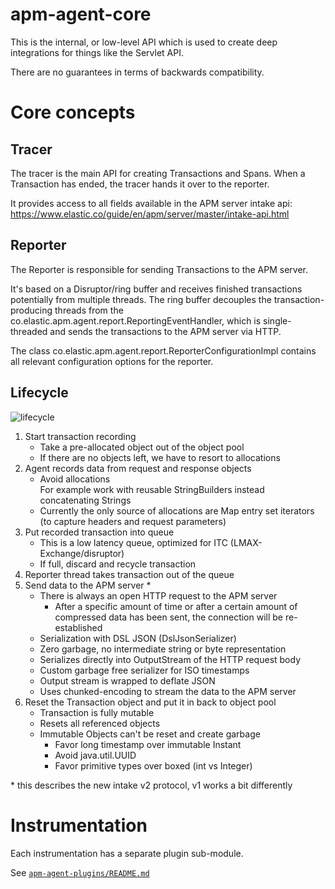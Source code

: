 # apm-agent-core

This is the internal, or low-level API which is used to create deep integrations for things like the Servlet API.

There are no guarantees in terms of backwards compatibility.

# Core concepts

## Tracer
The tracer is the main API for creating Transactions and Spans.
When a Transaction has ended, the tracer hands it over to the reporter.

It provides access to all fields available in the APM server intake api: https://www.elastic.co/guide/en/apm/server/master/intake-api.html

## Reporter
The Reporter is responsible for sending Transactions to the APM server.

It's based on a Disruptor/ring buffer and receives finished transactions potentially from multiple threads.
The ring buffer decouples the transaction-producing threads from the co.elastic.apm.agent.report.ReportingEventHandler,
which is single-threaded and sends the transactions to the APM server via HTTP.

The class co.elastic.apm.agent.report.ReporterConfigurationImpl contains all relevant configuration options for the reporter.

## Lifecycle

![lifecycle](https://user-images.githubusercontent.com/2163464/43504125-64897f60-9562-11e8-8fce-b3b1553bddfe.png)

1. Start transaction recording
   - Take a pre-allocated object out of the object pool
   - If there are no objects left, we have to resort to allocations
2. Agent records data from request and response objects
   - Avoid allocations \
     For example work with reusable StringBuilders instead concatenating Strings
   - Currently the only source of allocations are Map entry set iterators \
     (to capture headers and request parameters)
3. Put recorded transaction into queue
   - This is a low latency queue, optimized for ITC (LMAX-Exchange/disruptor)
   - If full, discard and recycle transaction
4. Reporter thread takes transaction out of the queue
5. Send data to the APM server *
   - There is always an open HTTP request to the APM server
     - After a specific amount of time or after a certain amount of compressed data has been sent,
       the connection will be re-established
   - Serialization with DSL JSON (DslJsonSerializer)
   - Zero garbage, no intermediate string or byte representation
   - Serializes directly into OutputStream of the HTTP request body
   - Custom garbage free serializer for ISO timestamps
   - Output stream is wrapped to deflate JSON
   - Uses chunked-encoding to stream the data to the APM server
6. Reset the Transaction object and put it in back to object pool
   - Transaction is fully mutable
   - Resets all referenced objects
   - Immutable Objects can't be reset and create garbage
     - Favor long timestamp over immutable Instant
     - Avoid java.util.UUID
     - Favor primitive types over boxed (int vs Integer)

\* this describes the new intake v2 protocol, v1 works a bit differently

# Instrumentation

Each instrumentation has a separate plugin sub-module.

See [`apm-agent-plugins/README.md`](../apm-agent-plugins/README.md)
